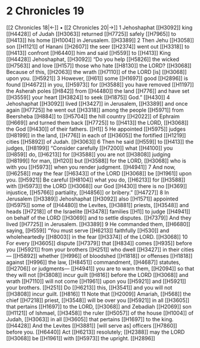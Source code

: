 # 2 Chronicles 19
[[2 Chronicles 18|←]] • [[2 Chronicles 20|→]]
1 Jehoshaphat [[H3092]] king [[H4428]] of Judah [[H3063]] returned [[H7725]] safely [[H7965]] to [[H413]] his home [[H1004]] in Jerusalem. [[H3389]] 
2 Then Jehu [[H3058]] son [[H1121]] of Hanani [[H2607]] the seer [[H2374]] went out [[H3318]] to [[H413]] confront [[H6440]] him and said [[H559]] to [[H413]] King [[H4428]] Jehoshaphat, [[H3092]] “Do you help [[H5826]] the wicked [[H7563]] and love [[H157]] those who hate [[H8130]] the LORD? [[H3068]] Because of this, [[H2063]] the wrath [[H7110]] of the LORD [is] [[H3068]] upon you. [[H5921]] 
3 However, [[H61]] some [[H1697]] good [[H2896]] is found [[H4672]] in you, [[H5973]] for [[H3588]] you have removed [[H1197]] the Asherah poles [[H842]] from [[H4480]] the land [[H776]] and have set [[H3559]] your heart [[H3824]] to seek [[H1875]] God.” [[H430]] 
4 Jehoshaphat [[H3092]] lived [[H3427]] in Jerusalem, [[H3389]] and once again [[H7725]] he went out [[H3318]] among the people [[H5971]] from  Beersheba [[H884]] to [[H5704]] the hill country [[H2022]] of Ephraim [[H669]] and turned them back [[H7725]] to [[H413]] the LORD, [[H3068]] the God [[H430]] of their fathers. [[H1]] 
5 He appointed [[H5975]] judges [[H8199]] in the land, [[H776]] in each of [[H3605]] the fortified [[H1219]] cities [[H5892]] of Judah. [[H3063]] 
6 Then he said [[H559]] to [[H413]] the judges, [[H8199]] “Consider carefully [[H7200]] what [[H4100]] you [[H859]] do, [[H6213]] for [[H3588]] you are not [[H3808]] judging [[H8199]] for man, [[H120]] but [[H3588]] for the LORD, [[H3068]] who is with you [[H5973]] when you render judgment. [[H4941]] 
7 And now, [[H6258]] may the fear [[H6343]] of the LORD [[H3068]] be [[H1961]] upon you. [[H5921]] Be careful [[H8104]] what you do, [[H6213]] for [[H3588]] with [[H5973]] the LORD [[H3068]] our God [[H430]] there is no [[H369]] injustice, [[H5766]] partiality, [[H4856]] or bribery.” [[H4727]] 
8 In Jerusalem [[H3389]] Jehoshaphat [[H3092]] also [[H1571]] appointed [[H5975]] some of [[H4480]] the Levites, [[H3881]] priests, [[H3548]] and heads [[H7218]] of the Israelite [[H3478]] families [[H1]] to judge [[H4941]] on behalf of the LORD [[H3069]] and to settle disputes. [[H7379]] And they lived [[H7725]] in Jerusalem. [[H3389]] 
9 He commanded them, [[H6680]] saying, [[H559]] “You must serve [[H6213]] faithfully [[H530]] and wholeheartedly [[H8003]] in the fear [[H3374]] of the LORD. [[H3068]] 
10 For every [[H3605]] dispute [[H7379]] that [[H834]] comes [[H935]] before you [[H5921]] from your brothers [[H251]] who dwell [[H3427]] in their cities— [[H5892]] whether [[H996]] of bloodshed [[H1818]] or offenses [[H1818]] against [[H996]] the law, [[H8451]] commandment, [[H4687]] statutes, [[H2706]] or judgments— [[H4941]] you are to warn them, [[H2094]] so that they will not [[H3808]] incur guilt [[H816]] before the LORD [[H3068]] and wrath [[H7110]] will not come [[H1961]] upon you [[H5921]] and [[H5921]] your brothers. [[H251]] Do [[H6213]] this, [[H3541]] and you will not [[H3808]] incur guilt. [[H816]] 
11 Note that [[H2009]] Amariah, [[H568]] the chief [[H7218]] priest, [[H3548]] will be over you [[H5921]] in all [[H3605]] that pertains [[H1697]] to the LORD, [[H3068]] and Zebadiah [[H2069]] son [[H1121]] of Ishmael, [[H3458]] the ruler [[H5057]] of the house [[H1004]] of Judah, [[H3063]] in all [[H3605]] that pertains [[H1697]] to the king. [[H4428]] And the Levites [[H3881]] [will serve as] officers [[H7860]] before you. [[H6440]] Act [[H6213]] resolutely; [[H2388]] may the LORD [[H3068]] be [[H1961]] with [[H5973]] the upright. [[H2896]] 
